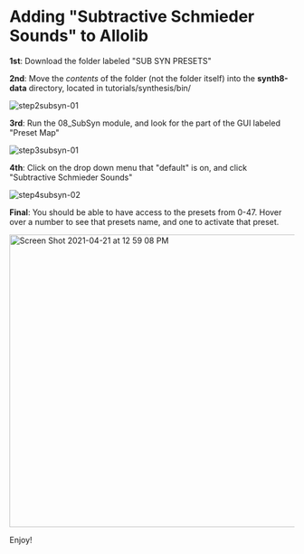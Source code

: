 # Adding "Subtractive Schmieder Sounds" to Allolib

**1st**: Download the folder labeled "SUB SYN PRESETS"



**2nd**: Move the _contents_ of the folder (not the folder itself) into the **synth8-data** directory, located in tutorials/synthesis/bin/


![step2subsyn-01](https://user-images.githubusercontent.com/49243992/115612490-27bb8580-a2a0-11eb-8a79-4422783470dd.png)



**3rd**: Run the 08_SubSyn module, and look for the part of the GUI labeled "Preset Map"


![step3subsyn-01](https://user-images.githubusercontent.com/49243992/115613237-01e2b080-a2a1-11eb-8b21-61b6be47494f.png)



**4th**: Click on the drop down menu that "default" is on, and click "Subtractive Schmieder Sounds"


![step4subsyn-02](https://user-images.githubusercontent.com/49243992/115613470-43735b80-a2a1-11eb-94af-d240306ac586.png)



**Final**: You should be able to have access to the presets from 0-47. Hover over a number to see that presets name, and one to activate that preset.


<img width="518" alt="Screen Shot 2021-04-21 at 12 59 08 PM" src="https://user-images.githubusercontent.com/49243992/115613598-7158a000-a2a1-11eb-97bd-c3b8c2e85bd5.png">



Enjoy!
